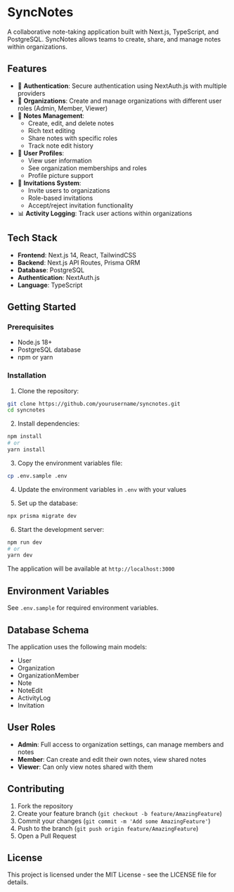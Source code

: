 # SyncNotes

A collaborative note-taking application built with Next.js, TypeScript, and PostgreSQL. SyncNotes allows teams to create, share, and manage notes within organizations.

## Features

- 🔐 **Authentication**: Secure authentication using NextAuth.js with multiple providers
- 👥 **Organizations**: Create and manage organizations with different user roles (Admin, Member, Viewer)
- 📝 **Notes Management**: 
  - Create, edit, and delete notes
  - Rich text editing
  - Share notes with specific roles
  - Track note edit history
- 👤 **User Profiles**: 
  - View user information
  - See organization memberships and roles
  - Profile picture support
- 📨 **Invitations System**: 
  - Invite users to organizations
  - Role-based invitations
  - Accept/reject invitation functionality
- 📊 **Activity Logging**: Track user actions within organizations

## Tech Stack

- **Frontend**: Next.js 14, React, TailwindCSS
- **Backend**: Next.js API Routes, Prisma ORM
- **Database**: PostgreSQL
- **Authentication**: NextAuth.js
- **Language**: TypeScript

## Getting Started

### Prerequisites

- Node.js 18+ 
- PostgreSQL database
- npm or yarn

### Installation

1. Clone the repository:
```bash
git clone https://github.com/yourusername/syncnotes.git
cd syncnotes
```

2. Install dependencies:
```bash
npm install
# or
yarn install
```

3. Copy the environment variables file:
```bash
cp .env.sample .env
```

4. Update the environment variables in `.env` with your values

5. Set up the database:
```bash
npx prisma migrate dev
```

6. Start the development server:
```bash
npm run dev
# or
yarn dev
```

The application will be available at `http://localhost:3000`

## Environment Variables

See `.env.sample` for required environment variables.

## Database Schema

The application uses the following main models:
- User
- Organization
- OrganizationMember
- Note
- NoteEdit
- ActivityLog
- Invitation

## User Roles

- **Admin**: Full access to organization settings, can manage members and notes
- **Member**: Can create and edit their own notes, view shared notes
- **Viewer**: Can only view notes shared with them

## Contributing

1. Fork the repository
2. Create your feature branch (`git checkout -b feature/AmazingFeature`)
3. Commit your changes (`git commit -m 'Add some AmazingFeature'`)
4. Push to the branch (`git push origin feature/AmazingFeature`)
5. Open a Pull Request

## License

This project is licensed under the MIT License - see the LICENSE file for details.

